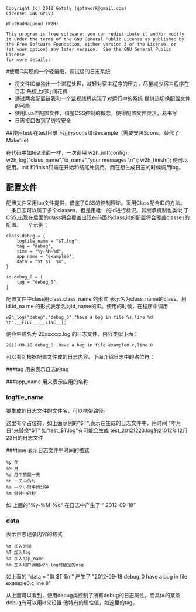     Copyright (c) 2012 Gotaly (gotawork@gmail.com)
    License: GNU GPLv3

    WhatHadHappend (W2H) 
    
    This program is free software: you can redistribute it and/or modify
    it under the terms of the GNU General Public License as published by
    the Free Software Foundation, either version 3 of the License, or
    (at your option) any later version.  See the GNU General Public License 
    for more details.

#使用C实现的一个轻量级，调试级的日志系统

* 将文件IO单独出一个进程处理，减轻对宿主程序的压力，尽量减少宿主程序在日志
系统上的时间花费
* 通过两套配置链表和一个监视线程实现了对运行中的系统 提供热切换配置文件的可能
* 使用Lua作配置文件，借鉴CSS控制的概念，使得配置文件灵活，易书写 
* 日志接口做到了线程安全

##使用test
在test目录下运行scons编译example（需要安装Scons，替代了Makefile）

在代码中如test里面一样，一次调用
	w2h_init(config);
	w2h_log("class_name","id_name","your messages \n");
	w2h_finish();
便可以使用。init 和finish只需在开始和结尾处调用，而在想生成日志的时候调用log。

## 配置文件
配置文件采用lua文件提供，借鉴了CSS的控制理论。采用Class配合ID的方法。
一条日志可以属于多个classes，但是用唯一的id进行标识。其继承机制也类似
于CSS,出现在后面的class将会覆盖出现在前面的class,id的配置将会覆盖classes的配置。
一个示例：

	class.debug = {
		logfile_name = "$T.log",
		tag = "debug",
		time = "%y-%M-%d",
		app_name = "example0",
		data = "$t $T  $m",
	}

	id.debug_0 = {
		tag = "debug_0",
	}	
配置文件中class用class.class_name 的形式 表示名为class_name的class。用id.id_na
me 的形式表示名为id_name的ID。使用的时候，在程序中调用

	w2h_log("debug","debug_0","have a bug in file %s,line %d \n",__FILE__,__LINE__); 

便会生成名为 20xxxxxx.log 的日志文件。内容类似下面：

	2012-09-18 debug_0  have a bug in file example0.c,line 8 
可以看到根据配置文件成的日志内容。下面介绍日志中的占位符：

###tag
用来表示日志的tag

###app_name
用来表示应用的名称

### logfile_name 
要生成的日志文件的文件名，可以携带路径。

这里有个占位符，如上面示例的"$T",表示在生成的日志文件中，用时间 "年月日"来替换“$T”
如"test_$T.log"有可能会生成 test_20121223.log的21012年12月23日的日志文件

###time
表示日志文件中时间的格式
	
	%y 年
	%M 月
	%d 月中的莫一天
	%h 一天中的时
	%m 一个小时中的分钟
	%m 分钟中的秒
如 上面的"%y-%M-%d" 在日志中产生了 “ 2012-09-18”

### data
表示日志记录内容的格式

	%t 加入时间
	%T 加入Tag
	%a 加入app_name
	%m 加入用户调用w2h_log时给定的msg

如上面的 “data = "$t $T  $m” 产生了 "2012-09-18 debug_0  have a bug in file example0.c,line 8"


从上面可以看到，使用debug类控制了所有debug的日志属性，而具体的某条debug有可以用id来设置
他特有的属性值，如这里的tag。

